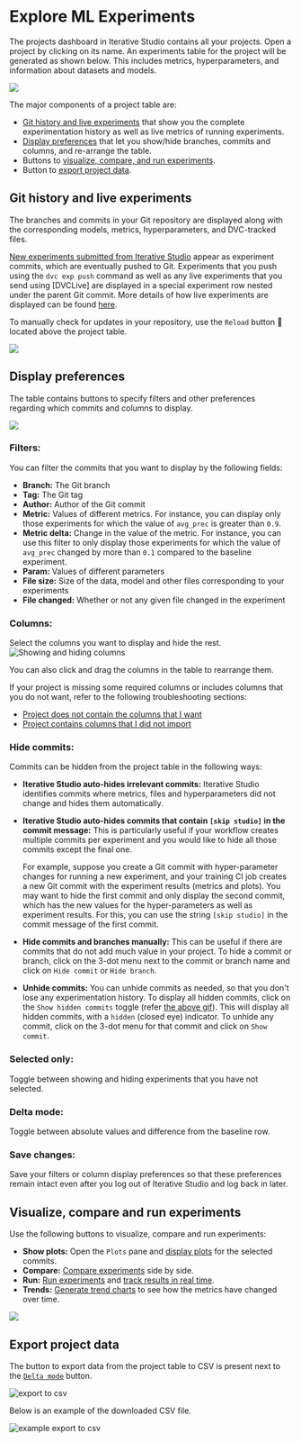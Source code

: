 # Explore ML Experiments

The projects dashboard in Iterative Studio contains all your projects. Open a
project by clicking on its name. An experiments table for the project will be
generated as shown below. This includes metrics, hyperparameters, and
information about datasets and models.

![](https://static.iterative.ai/img/studio/view_components.png)

The major components of a project table are:

- [Git history and live experiments](#git-history-and-live-metrics) that show
  you the complete experimentation history as well as live metrics of running
  experiments.
- [Display preferences](#display-preferences) that let you show/hide branches,
  commits and columns, and re-arrange the table.
- Buttons to
  [visualize, compare, and run experiments](#visualize-compare-and-run-experiments).
- Button to [export project data](#export-project-data).

## Git history and live experiments

The branches and commits in your Git repository are displayed along with the
corresponding models, metrics, hyperparameters, and DVC-tracked files.

[New experiments submitted from Iterative Studio][run experiments] appear as
experiment commits, which are eventually pushed to Git. Experiments that you
push using the `dvc exp push` command as well as any live experiments that you
send using [DVCLive] are displayed in a special experiment row nested under the
parent Git commit. More details of how live experiments are displayed can be
found
[here](/doc/studio/user-guide/projects-and-experiments/live-metrics-and-plots#view-live-metrics-and-plots).

To manually check for updates in your repository, use the `Reload` button 🔄
located above the project table.

<!-- To do: Replace the following image with one that contains dvc exp and live experiment rows.-->

![](https://static.iterative.ai/img/studio/view_components_1.gif)

## Display preferences

The table contains buttons to specify filters and other preferences regarding
which commits and columns to display.

![](https://static.iterative.ai/img/studio/view_components_2.gif)

### Filters:

You can filter the commits that you want to display by the following fields:

- **Branch:** The Git branch
- **Tag:** The Git tag
- **Author:** Author of the Git commit
- **Metric:** Values of different metrics. For instance, you can display only
  those experiments for which the value of `avg_prec` is greater than `0.9`.
- **Metric delta:** Change in the value of the metric. For instance, you can use
  this filter to only display those experiments for which the value of
  `avg_prec` changed by more than `0.1` compared to the baseline experiment.
- **Param:** Values of different parameters
- **File size:** Size of the data, model and other files corresponding to your
  experiments
- **File changed:** Whether or not any given file changed in the experiment

### Columns:

Select the columns you want to display and hide the rest.
![Showing and hiding columns](https://static.iterative.ai/img/studio/show_hide_columns.gif)

You can also click and drag the columns in the table to rearrange them.

If your project is missing some required columns or includes columns that you do
not want, refer to the following troubleshooting sections:

- [Project does not contain the columns that I want](/doc/studio/troubleshooting#project-does-not-contain-the-columns-that-i-want)
- [Project contains columns that I did not import](/doc/studio/troubleshooting#project-contains-columns-that-i-did-not-import)

### Hide commits:

Commits can be hidden from the project table in the following ways:

- **Iterative Studio auto-hides irrelevant commits:** Iterative Studio
  identifies commits where metrics, files and hyperparameters did not change and
  hides them automatically.
- **Iterative Studio auto-hides commits that contain `[skip studio]` in the
  commit message:** This is particularly useful if your workflow creates
  multiple commits per experiment and you would like to hide all those commits
  except the final one.

  For example, suppose you create a Git commit with hyper-parameter changes for
  running a new experiment, and your training CI job creates a new Git commit
  with the experiment results (metrics and plots). You may want to hide the
  first commit and only display the second commit, which has the new values for
  the hyper-parameters as well as experiment results. For this, you can use the
  string `[skip studio]` in the commit message of the first commit.

- **Hide commits and branches manually:** This can be useful if there are
  commits that do not add much value in your project. To hide a commit or
  branch, click on the 3-dot menu next to the commit or branch name and click on
  `Hide commit` or `Hide branch`.
- **Unhide commits:** You can unhide commits as needed, so that you don't lose
  any experimentation history. To display all hidden commits, click on the
  `Show hidden commits` toggle (refer [the above gif](#display-preferences)).
  This will display all hidden commits, with a `hidden` (closed eye) indicator.
  To unhide any commit, click on the 3-dot menu for that commit and click on
  `Show commit`.

### Selected only:

Toggle between showing and hiding experiments that you have not selected.

### Delta mode:

Toggle between absolute values and difference from the baseline row.

### Save changes:

Save your filters or column display preferences so that these preferences remain
intact even after you log out of Iterative Studio and log back in later.

## Visualize, compare and run experiments

Use the following buttons to visualize, compare and run experiments:

- **Show plots:** Open the `Plots` pane and [display plots] for the selected
  commits.
- **Compare:** [Compare experiments] side by side.
- **Run:** [Run experiments] and [track results in real
  time][live-metrics-and-plots].
- **Trends:** [Generate trend charts] to see how the metrics have changed over
  time.

![](https://static.iterative.ai/img/studio/view_components_3.gif)

## Export project data

The button to export data from the project table to CSV is present next to the
[`Delta mode`](#delta-mode) button.

![export to csv](https://static.iterative.ai/img/studio/project_export_to_csv.png)

Below is an example of the downloaded CSV file.

![example export to csv](https://static.iterative.ai/img/studio/project_export_to_csv_example.png)

[display plots]:
  /doc/studio/user-guide/projects-and-experiments/visualize-and-compare#display-plots-and-images
[Compare experiments]:
  /doc/studio/user-guide/projects-and-experiments/visualize-and-compare#compare-experiments
[run experiments]:
  /doc/studio/user-guide/projects-and-experiments/run-experiments
[live-metrics-and-plots]:
  /doc/studio/user-guide/projects-and-experiments/live-metrics-and-plots
[Generate trend charts]:
  /doc/studio/user-guide/projects-and-experiments/visualize-and-compare#generate-trend-charts
